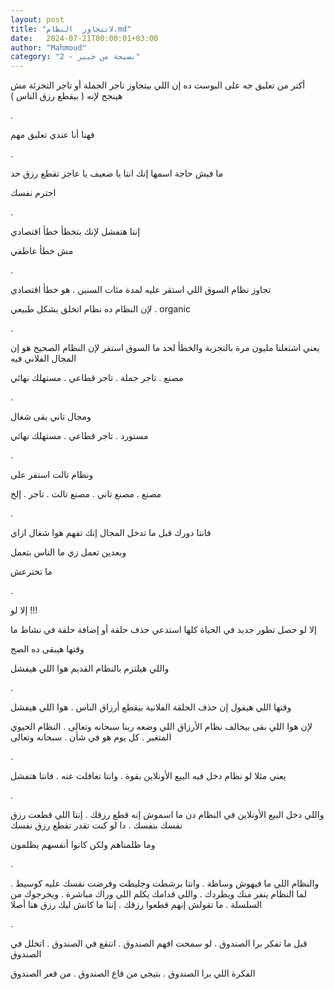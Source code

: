 ```yaml
---
layout: post
title: "لاتتجاوز  النظام.md"
date:   2024-07-21T00:00:01+03:00
author: "Mahmoud"
category: "2 - نصيحة من خبير"
---
```

أكتر من تعليق جه على البوست ده إن اللي بيتجاوز تاجر
الجملة أو تاجر التجزئة مش هينجح لإنه ( بيقطع رزق الناس )

.

فهنا أنا عندي تعليق مهم

.

ما فيش حاجة اسمها إنك انتا يا ضعيف يا عاجز تقطع رزق
حد

احترم نفسك

.

إنتا هتفشل لإنك بتخطأ خطأ اقتصادي

مش خطأ عاطفي

.

تجاوز نظام السوق اللي استقر عليه لمدة مئات السنين . هو
خطأ اقتصادي

لإن النظام ده نظام اتخلق بشكل طبيعي . organic

.

يعني اشتغلنا مليون مرة بالتجربة والخطأ لحد ما السوق
استقر لإن النظام الصحيح هو إن المجال الفلاني فيه

مصنع . تاجر جملة . تاجر قطاعي . مستهلك نهائي

.

ومجال تاني بقى شغال

مستورد . تاجر قطاعي . مستهلك نهائي

.

ونظام تالت استقر على

مصنع . مصنع تاني . مصنع تالت . تاجر . إلخ

.

فانتا دورك قبل ما تدخل المجال إنك تفهم هوا شغال
ازاي

وبعدين تعمل زي ما الناس بتعمل

ما تخترعش

.

إلا لو !!!

إلا لو حصل تطور جديد في الحياة كلها استدعي حذف حلقة أو
إضافة حلقة في نشاط ما

وقتها هيبقى ده الصح

واللي هيلتزم بالنظام القديم هوا اللي هيفشل

.

وقتها اللي هيقول إن حذف الحلقة الفلانية بيقطع أرزاق
الناس . هوا اللي هيفشل

لإن هوا اللي بقى بيخالف نظام الأرزاق اللي وضعه ربنا
سبحانه وتعالى . النظام الحيوي المتغير . كل يوم هو في شأن . سبحانه
وتعالى

.

يعني مثلا لو نظام دخل فيه البيع الأونلاين بقوة . وانتا
تغافلت عنه . فانتا هتفشل

.

واللي دخل البيع الأونلاين في النظام دن ما اسموش إنه قطع
رزقك . إنتا اللي قطعت رزق نفسك بنفسك . دا لو كنت تقدر تقطع رزق
نفسك

وما ظلمناهم ولكن كانوا أنفسهم يظلمون

.

والنظام اللي ما فيهوش وساطة . وانتا برشطت وجليطت وفرضت
نفسك عليه كوسيط . لما النظام ينفر منك ويطردك . واللي قدامك يكلم اللي
وراك مباشرة . ويخرجوك من السلسلة . ما تقولش إنهم قطعوا رزقك . إنتا ما
كانش ليك رزق هنا أصلا

.

قبل ما تفكر برا الصندوق . لو سمحت افهم الصندوق . اتنقع
في الصندوق . اتخلل في الصندوق

الفكرة اللي برا الصندوق . بتيجي من قاع الصندوق . من قعر
الصندوق
